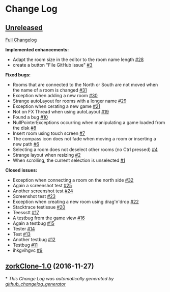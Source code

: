 # Change Log

## [Unreleased](https://github.com/vatbub/zorkClone/tree/HEAD)

[Full Changelog](https://github.com/vatbub/zorkClone/compare/zorkClone-1.0...HEAD)

**Implemented enhancements:**

- Adapt the room size in the editor to the room name length [\#28](https://github.com/vatbub/zorkClone/issues/28)
- create a button "File GitHub issue" [\#3](https://github.com/vatbub/zorkClone/issues/3)

**Fixed bugs:**

- Rooms that are connected to the North or South are not moved when the name of a room is changed [\#31](https://github.com/vatbub/zorkClone/issues/31)
- Exception when adding a new room [\#30](https://github.com/vatbub/zorkClone/issues/30)
- Strange autoLayout for rooms with a longer name [\#29](https://github.com/vatbub/zorkClone/issues/29)
- Exception when cerating a new game [\#21](https://github.com/vatbub/zorkClone/issues/21)
- Not on FX Thread when using autoLayout [\#19](https://github.com/vatbub/zorkClone/issues/19)
- Found a bug [\#10](https://github.com/vatbub/zorkClone/issues/10)
- NullPointerExceptions occurring when manipulating a game loaded from the disk [\#8](https://github.com/vatbub/zorkClone/issues/8)
- Insert room using touch screen [\#7](https://github.com/vatbub/zorkClone/issues/7)
- The compass icon does not fade when moving a room or inserting a new path [\#6](https://github.com/vatbub/zorkClone/issues/6)
- Selecting a room does not deselect other rooms \(no Ctrl pressed\) [\#4](https://github.com/vatbub/zorkClone/issues/4)
- Strange layout when resizing [\#2](https://github.com/vatbub/zorkClone/issues/2)
- When scrolling, the current selection is unselected [\#1](https://github.com/vatbub/zorkClone/issues/1)

**Closed issues:**

- Exception when connecting a room on the north side [\#32](https://github.com/vatbub/zorkClone/issues/32)
- Again a screenshot test [\#25](https://github.com/vatbub/zorkClone/issues/25)
- Another screenshot test [\#24](https://github.com/vatbub/zorkClone/issues/24)
- Screenshot test [\#23](https://github.com/vatbub/zorkClone/issues/23)
- Exception when creating a new room using drag'n'drop [\#22](https://github.com/vatbub/zorkClone/issues/22)
- Stacktrace testissue [\#20](https://github.com/vatbub/zorkClone/issues/20)
- Teessstt [\#17](https://github.com/vatbub/zorkClone/issues/17)
- A testbug from the game view [\#16](https://github.com/vatbub/zorkClone/issues/16)
- Again a testbug [\#15](https://github.com/vatbub/zorkClone/issues/15)
- Tester [\#14](https://github.com/vatbub/zorkClone/issues/14)
- Test [\#13](https://github.com/vatbub/zorkClone/issues/13)
- Another testbug [\#12](https://github.com/vatbub/zorkClone/issues/12)
- Testbug [\#11](https://github.com/vatbub/zorkClone/issues/11)
- ihkgvihgvc [\#9](https://github.com/vatbub/zorkClone/issues/9)

## [zorkClone-1.0](https://github.com/vatbub/zorkClone/tree/zorkClone-1.0) (2016-11-27)


\* *This Change Log was automatically generated by [github_changelog_generator](https://github.com/skywinder/Github-Changelog-Generator)*